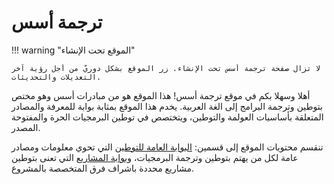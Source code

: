 # ترجمة أسس
!!! warning "الموقع تحت الإنشاء"

    لا تزال صفحة ترجمة أسس تحت الإنشاء. زر الموقع بشكل دوريّ من أجل رؤية آخر التعديلات والتحديثات.

أهلا وسهلا بكم في موقع ترجمة أسس! هذا الموقع هو من مبادرات أسس وهو مختص بتوطين وترجمة البرامج إلى الغة العربية. يخدم هذا الموقع بمثابة بوابة للمعرفة والمصادر المتعلقة بأساسيات العولمة والتوطين، ويتختصص في توطين البرمجيات الحرة والمفتوحة المصدر.

تنقسم محتويات الموقع إلى قسمين: [البوابة العامة للتوطين](localization/index.md) التي تحوي معلومات ومصادر عامة لكل من يهتم بتوطين وترجمة البرمجيات، و[بوابة المشاريع](projects/index.md) التي تعنى بتوطين مشاريع محددة باشراف فرق المتخصصة بالمشروع.